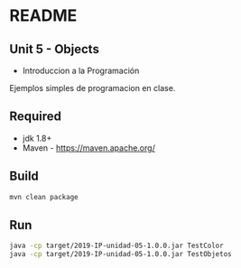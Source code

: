 # README

## Unit 5 - Objects
* Introduccion a la Programación

Ejemplos simples de programacion en clase.

## Required

* jdk 1.8+
* Maven - https://maven.apache.org/

## Build
```sh
mvn clean package
```

## Run
```sh
java -cp target/2019-IP-unidad-05-1.0.0.jar TestColor
java -cp target/2019-IP-unidad-05-1.0.0.jar TestObjetos
```
